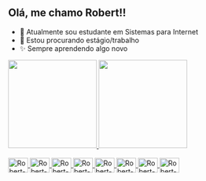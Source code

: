 ## Olá, me chamo Robert!!

- 🌱 Atualmente sou estudante em Sistemas para Internet
- 👯 Estou procurando estágio/trabalho  
- ✨ Sempre aprendendo algo novo

<div>
  <a href="https://github.com/robertmedeiros">
  <img height="180em" src="https://github-readme-stats.vercel.app/api?username=robertmedeiros&show_icons=true&theme=radical&include_all_commits=true"/>
  <img height="180em" src="https://github-readme-stats.vercel.app/api/top-langs/?username=robertmedeiros&layout=compact&theme=radical"/>
</div>

<div style="display: inline_block"><br>
  <img align="center" alt="Robert-Py" height="30" width="40" src="https://cdn.jsdelivr.net/gh/devicons/devicon@latest/icons/python/python-original.svg"/>
  <img align="center" alt="Robert-Ts" height="30" width="40" src="https://cdn.jsdelivr.net/gh/devicons/devicon@latest/icons/typescript/typescript-original.svg"/>
  <img align="center" alt="Robert-HTML" height="30" width="40" src="https://cdn.jsdelivr.net/gh/devicons/devicon@latest/icons/html5/html5-original.svg"/>
  <img align="center" alt="Robert-CSS" height="30" width="40" src="https://cdn.jsdelivr.net/gh/devicons/devicon@latest/icons/css3/css3-original.svg"/>
  <img align="center" alt="Robert-TailwindCSS" height="30" width="40" src="https://cdn.jsdelivr.net/gh/devicons/devicon@latest/icons/tailwindcss/tailwindcss-original.svg"/>
  <img align="center" alt="Robert-React" height="30" width="40" src="https://cdn.jsdelivr.net/gh/devicons/devicon@latest/icons/react/react-original.svg"/>
  <img align="center" alt="Robert-Angular" height="30" width="40" src="https://cdn.jsdelivr.net/gh/devicons/devicon@latest/icons/angular/angular-original.svg"/>
  <img align="center" alt="Robert-Js" height="30" width="40" src="https://cdn.jsdelivr.net/gh/devicons/devicon@latest/icons/javascript/javascript-original.svg"/>
</div>

